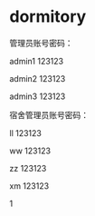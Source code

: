 # dormitory
管理员账号密码：

admin1     123123

admin2     123123

admin3     123123



宿舍管理员账号密码：

ll   123123

ww   123123

zz   123123

xm   123123

1
